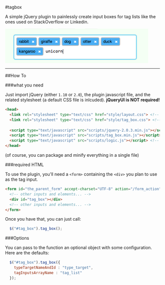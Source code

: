 #tagbox

A simple jQuery plugin to painlessly create input boxes for tag lists like the ones used on StackOverflow or Linkedin.  

![example screenshot](/pics/screenshot.png)

-------

##How To

###what you need

Just import jQuery (either `1.10` or `2.0`), the plugin javascript file, and the related stylesheet (a default CSS file is inlcuded). __jQueryUI is NOT required!__  

```html
<head>
  <link rel="stylesheet" type="text/css" href="style/layout.css"> <!-- your general CSS -->
  <link rel="stylesheet" type="text/css" href="style/tag_box.css"> <!-- tagbox related CSS -->

  <script type="text/javascript" src="scripts/jquery-2.0.3.min.js"></script>
  <script type="text/javascript" src="scripts/tag_box.min.js"></script> <!-- the plugin -->
  <script type="text/javascript" src="scripts/logic.js"></script> <!-- your custom script -->
</head>
```

(of course, you can package and minify everything in a single file)


###required HTML

To use the plugin, you'll need a `<form>` containing the `<div>` you plan to use as the tag input.

```html
<form id="the_parent_form" accept-charset="UTF-8" action="/form_action" method="post">
  <!-- other inputs and elements... -->
  <div id="tag_box"></div>
  <!-- other inputs and elements... -->
</form>
```

Once you have that, you can just call:

```javascript
  $("#tag_box").tag_box();
```

###Options

You can pass to the function an optional object with some configuration. Here are the defaults:

```javascript
  $("#tag_box").tag_box({
    typeTargetNameAndId : "type_target",
    tagInputsArrayName : "tag_list"
  });
```


